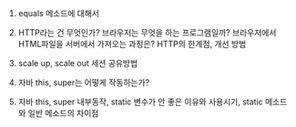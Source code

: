 1. equals 메소드에 대해서

2. HTTP라는 건 무엇인가? 브라우저는 무엇을 하는 프로그램일까?
브라우저에서 HTML파일을 서버에서 가져오는 과정은?
HTTP의 한계점, 개선 방법

3. scale up, scale out 세션 공유방법

4. 자바 this, super는 어떻게 작동하는가?

5. 자바 this, super 내부동작,
static 변수가 안 좋은 이유와 사용시기,
static 메소드와 일반 메소드의 차이점